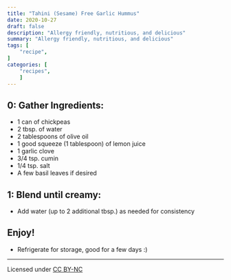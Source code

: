 ```yaml
---
title: "Tahini (Sesame) Free Garlic Hummus"
date: 2020-10-27
draft: false
description: "Allergy friendly, nutritious, and delicious"
summary: "Allergy friendly, nutritious, and delicious"
tags: [
    "recipe",
]
categories: [
    "recipes",
    ]
---
```



## 0: Gather Ingredients:
* 1 can of chickpeas
* 2 tbsp. of water
* 2 tablespoons of olive oil
* 1 good squeeze (1 tablespoon) of lemon juice
* 1 garlic clove
* 3/4 tsp. cumin
* 1/4 tsp. salt
* A few basil leaves if desired

## 1: Blend until creamy:
* Add water (up to 2 additional tbsp.) as needed for consistency

## Enjoy!
* Refrigerate for storage, good for a few days :)

---
Licensed under [CC BY-NC](https://creativecommons.org/licenses/by-nc/4.0/)
